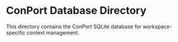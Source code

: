 # ConPort Database Directory
This directory contains the ConPort SQLite database for workspace-specific context management.
